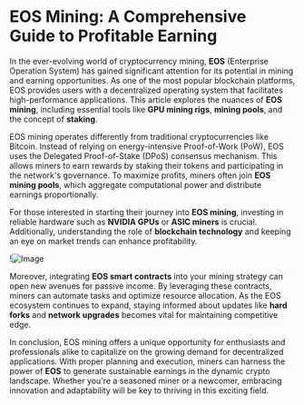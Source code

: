 # EOS Mining: A Comprehensive Guide to Profitable Earning

In the ever-evolving world of cryptocurrency mining, **EOS** (Enterprise Operation System) has gained significant attention for its potential in mining and earning opportunities. As one of the most popular blockchain platforms, EOS provides users with a decentralized operating system that facilitates high-performance applications. This article explores the nuances of **EOS mining**, including essential tools like **GPU mining rigs**, **mining pools**, and the concept of **staking**.

EOS mining operates differently from traditional cryptocurrencies like Bitcoin. Instead of relying on energy-intensive Proof-of-Work (PoW), EOS uses the Delegated Proof-of-Stake (DPoS) consensus mechanism. This allows miners to earn rewards by staking their tokens and participating in the network's governance. To maximize profits, miners often join **EOS mining pools**, which aggregate computational power and distribute earnings proportionally.

For those interested in starting their journey into **EOS mining**, investing in reliable hardware such as **NVIDIA GPUs** or **ASIC miners** is crucial. Additionally, understanding the role of **blockchain technology** and keeping an eye on market trends can enhance profitability. 

!![Image](https://github.com/user-attachments/assets/057c907c-805e-4310-a052-f5031067f3de)

Moreover, integrating **EOS smart contracts** into your mining strategy can open new avenues for passive income. By leveraging these contracts, miners can automate tasks and optimize resource allocation. As the EOS ecosystem continues to expand, staying informed about updates like **hard forks** and **network upgrades** becomes vital for maintaining competitive edge.

In conclusion, EOS mining offers a unique opportunity for enthusiasts and professionals alike to capitalize on the growing demand for decentralized applications. With proper planning and execution, miners can harness the power of **EOS** to generate sustainable earnings in the dynamic crypto landscape. Whether you're a seasoned miner or a newcomer, embracing innovation and adaptability will be key to thriving in this exciting field.